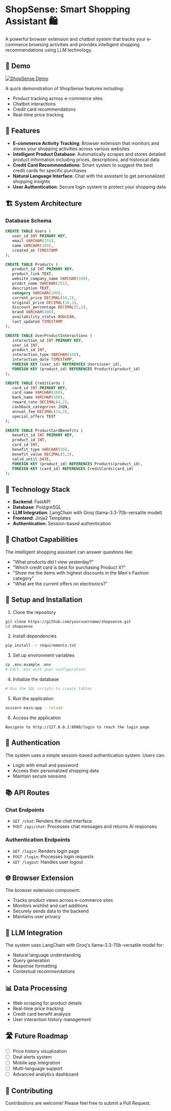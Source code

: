 # ShopSense: Smart Shopping Assistant 🛍️

A powerful browser extension and chatbot system that tracks your e-commerce browsing activities and provides intelligent shopping recommendations using LLM technology.

## 🎥 Demo

[![ShopSense Demo](https://img.youtube.com/vi/dQw4w9WgXcQ/maxresdefault.jpg)](https://www.youtube.com/watch?v=Qs_j5wRbVr8)

A quick demonstration of ShopSense features including:
- Product tracking across e-commerce sites
- Chatbot interactions
- Credit card recommendations
- Real-time price tracking

## 🌟 Features

- **E-commerce Activity Tracking**: Browser extension that monitors and stores your shopping activities across various websites
- **Intelligent Product Database**: Automatically scrapes and stores detailed product information including prices, descriptions, and historical data
- **Credit Card Recommendations**: Smart system to suggest the best credit cards for specific purchases
- **Natural Language Interface**: Chat with the assistant to get personalized shopping insights
- **User Authentication**: Secure login system to protect your shopping data

## 🏗️ System Architecture

### Database Schema

```sql
CREATE TABLE Users (
   user_id INT PRIMARY KEY,
   email VARCHAR(255),
   name VARCHAR(100),
   created_at TIMESTAMP
);

CREATE TABLE Products (
   product_id INT PRIMARY KEY,
   product_link TEXT,
   website_company_name VARCHAR(100),
   prodct_name VARCHAR(255),
   description TEXT,
   category VARCHAR(100),
   current_price DECIMAL(10,2),
   original_price DECIMAL(10,2),
   discount_percentage DECIMAL(5,2),
   brand VARCHAR(100),
   availability_status BOOLEAN,
   last_updated TIMESTAMP
);

CREATE TABLE UserProductInteractions (
   interaction_id INT PRIMARY KEY,
   user_id INT,
   product_id INT,
   interaction_type VARCHAR(100),
   interaction_date TIMESTAMP,
   FOREIGN KEY (user_id) REFERENCES Users(user_id),
   FOREIGN KEY (product_id) REFERENCES Products(product_id)
);

CREATE TABLE CreditCards (
   card_id INT PRIMARY KEY,
   card_name VARCHAR(100),
   bank_name VARCHAR(100),
   reward_rate DECIMAL(4,2),
   cashback_categories JSON,
   annual_fee DECIMAL(10,2),
   special_offers TEXT
);

CREATE TABLE ProductCardBenefits (
   benefit_id INT PRIMARY KEY,
   product_id INT,
   card_id INT,
   benefit_type VARCHAR(50),
   benefit_value DECIMAL(5,2),
   valid_until DATE,
   FOREIGN KEY (product_id) REFERENCES Products(product_id),
   FOREIGN KEY (card_id) REFERENCES CreditCards(card_id)
);
```

## 🚀 Technology Stack

- **Backend**: FastAPI
- **Database**: PostgreSQL
- **LLM Integration**: LangChain with Groq (llama-3.3-70b-versatile model)
- **Frontend**: Jinja2 Templates
- **Authentication**: Session-based authentication

## 💬 Chatbot Capabilities

The intelligent shopping assistant can answer questions like:
- "What products did I view yesterday?"
- "Which credit card is best for purchasing Product X?"
- "Show me the items with highest discounts in the Men's Fashion category"
- "What are the current offers on electronics?"

## 🔧 Setup and Installation

1. Clone the repository
```bash
git clone https://github.com/yourusername/shopsense.git
cd shopsense
```

2. Install dependencies
```bash
pip install -r requirements.txt
```

3. Set up environment variables
```bash
cp .env.example .env
# Edit .env with your configuration
```

4. Initialize the database
```bash
# Run the SQL scripts to create tables
```

5. Run the application
```bash
uvicorn main:app --reload
```

6. Access the application
```
Navigate to http://127.0.0.1:8000/login to reach the login page
```

## 🔐 Authentication

The system uses a simple session-based authentication system. Users can:
- Login with email and password
- Access their personalized shopping data
- Maintain secure sessions

## 📚 API Routes

### Chat Endpoints
- `GET /chat`: Renders the chat interface
- `POST /api/chat`: Processes chat messages and returns AI responses

### Authentication Endpoints
- `GET /login`: Renders login page
- `POST /login`: Processes login requests
- `GET /logout`: Handles user logout

## 🌐 Browser Extension

The browser extension component:
- Tracks product views across e-commerce sites
- Monitors wishlist and cart additions
- Securely sends data to the backend
- Maintains user privacy

## 🤖 LLM Integration

The system uses LangChain with Groq's llama-3.3-70b-versatile model for:
- Natural language understanding
- Query generation
- Response formatting
- Contextual recommendations

## 📊 Data Processing

- Web scraping for product details
- Real-time price tracking
- Credit card benefit analysis
- User interaction history management

## 🛣️ Future Roadmap

- [ ] Price history visualization
- [ ] Deal alerts system
- [ ] Mobile app integration
- [ ] Multi-language support
- [ ] Advanced analytics dashboard

## 👥 Contributing

Contributions are welcome! Please feel free to submit a Pull Request.

